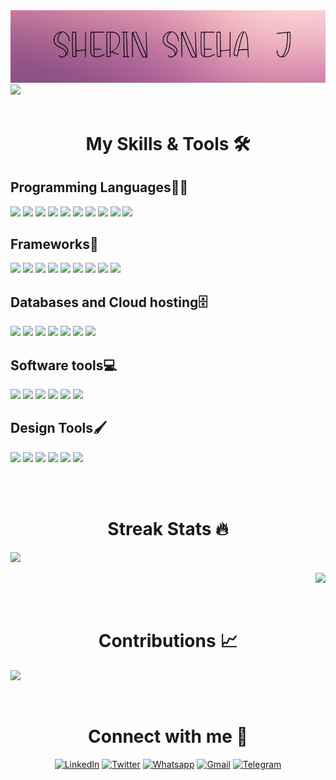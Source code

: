 <img src = "https://github.com/Sherin-Sneha/Sherin-Sneha/blob/main/Header.png" />
<a href="https://git.io/typing-svg">
  <img src ="https://readme-typing-svg.herokuapp.com?font=Poiret+One&color=FF79C6&size=40&width=550&height=60&lines=Budding+Developer%2C+Designer;Weclome+to+my+profile+!!" />
</a>

<br>
<br>
<h1 align="center">My Skills & Tools 🛠️</h1>

<h2>Programming Languages👩‍💻</h2>
<p>
<img src="https://img.shields.io/badge/Python-3776AB?style=for-the-badge&logo=python&logoColor=white" />
<img src="https://img.shields.io/badge/HTML5-E34F26?style=for-the-badge&logo=html5&logoColor=white" />
<img src="https://img.shields.io/badge/CSS3-1572B6?style=for-the-badge&logo=css3&logoColor=white" />
<img src="https://img.shields.io/badge/JavaScript-323330?style=for-the-badge&logo=javascript&logoColor=F7DF1E"/>
<img src="https://img.shields.io/badge/C-00599C?style=for-the-badge&logo=c&logoColor=white"/>
<img src="https://img.shields.io/badge/Java-ED8B00?style=for-the-badge&logo=java&logoColor=white"/>
<img src="https://img.shields.io/badge/PHP-777BB4?style=for-the-badge&logo=php&logoColor=white"/>
<img src="https://img.shields.io/badge/Dart-0175C2?style=for-the-badge&logo=dart&logoColor=white"/>
<img src="https://img.shields.io/badge/Sass-CC6699?style=for-the-badge&logo=sass&logoColor=white"/>
<img src="https://img.shields.io/badge/Markdown-757575?style=for-the-badge&logo=markdown&logoColor=white"/>
</p>

<h2>Frameworks🧰</h2>
<p>
<img src="https://img.shields.io/badge/Flutter-02569B?style=for-the-badge&logo=flutter&logoColor=white" />
<img src="https://img.shields.io/badge/React-20232A?style=for-the-badge&logo=react&logoColor=61DAFB" />
<img src="https://img.shields.io/badge/Django-092E20?style=for-the-badge&logo=django&logoColor=white" />
<img src="https://img.shields.io/badge/Bootstrap-563D7C?style=for-the-badge&logo=bootstrap&logoColor=white" />
<img src="https://img.shields.io/badge/Material--UI-0081CB?style=for-the-badge&logo=material-ui&logoColor=white" />
<img src="https://img.shields.io/badge/Arduino-00979D?style=for-the-badge&logo=Arduino&logoColor=white" />
<img src="https://img.shields.io/badge/Microsoft-666666?style=for-the-badge&logo=microsoft&logoColor=white" />
<img src="https://img.shields.io/badge/npm-CB3837?style=for-the-badge&logo=Npm&logoColor=white" >
<img src="https://img.shields.io/badge/Git-F05032?style=for-the-badge&logo=git&logoColor=white" />
</p>

<h2>Databases and Cloud hosting🗄️</h2>
<p>
<img src="https://img.shields.io/badge/MySQL-006272?style=for-the-badge&logo=mysql&logoColor=white" />
<img src="https://img.shields.io/badge/firebase-ffca28?style=for-the-badge&logo=firebase&logoColor=black" />
<img src="https://img.shields.io/badge/Vercel-000000?style=for-the-badge&logo=Vercel&logoColor=white" />
<img src="https://img.shields.io/badge/GitHub-FF4F64?style=for-the-badge&logo=GitHub&logoColor=white" />
<img src="https://img.shields.io/badge/MongoDB-4EA94B?style=for-the-badge&logo=mongodb&logoColor=white" />
<img src="https://img.shields.io/badge/Heroku-430098?style=for-the-badge&logo=heroku&logoColor=white" />
<img src="https://img.shields.io/badge/-Google_Cloud_Platform-764ABC?style=for-the-badge&logo=google-cloud&logoColor=white" />
</p>

<h2>Software tools💻</h2>
<p>
<img src="https://img.shields.io/badge/Visual_Studio_Code-0078D4?style=for-the-badge&logo=visual%20studio%20code&logoColor=white" />
<img src="https://img.shields.io/badge/Arduino_IDE-00979D?style=for-the-badge&logo=arduino&logoColor=white" />
<img src="https://img.shields.io/badge/PyCharm-AA344D.svg?&style=for-the-badge&logo=PyCharm&logoColor=white" />
<img src="https://img.shields.io/badge/Postman-FF6C37?style=for-the-badge&logo=Postman&logoColor=white" />
<img src="https://img.shields.io/badge/-Android%20Studio-33DC84?style=for-the-badge&logo=android-studio&logoColor=white" />
<img src="https://img.shields.io/badge/Codepen-000000?style=for-the-badge&logo=codepen&logoColor=white" />
</p>

<h2>Design Tools🖌</h2>
<p>
<img src="https://img.shields.io/badge/Adobe%20Illustrator-FF9A00?style=for-the-badge&logo=adobe%20illustrator&logoColor=white" />
<img src="https://img.shields.io/badge/Adobe%20InDesign-FF3366?style=for-the-badge&logo=Adobe%20InDesign&logoColor=white" />
<img src="https://img.shields.io/badge/Adobe%20XD-FF61F6?style=for-the-badge&logo=Adobe%20XD&logoColor=white" />
<img src="https://img.shields.io/badge/Canva-%2300C4CC.svg?&style=for-the-badge&logo=Canva&logoColor=white" />
<img src="https://img.shields.io/badge/Wondershare%20Filmora-0081A5?style=for-the-badge&logo=Wondershare%20Filmora&logoColor=white"/>
<img src="https://img.shields.io/badge/Paint3D-%2983ACF.svg?&style=for-the-badge&logo=Paint3D&logoColor=white" />
</p>


<br>
<br>
<h1 align="center">Streak Stats 🔥</h1>
<p align="left">
  <a href="https://github.com/anuraghazra/github-readme-stats">
    <img src="https://github-readme-stats.vercel.app/api?username=Sherin-Sneha&show_icons=true&title_color=ff79c6&icon_color=E5B9F5FF&bg_color=0d1117&text_color=9C598CFF&border_color=9C598C" height="195">
  </a>
 </p>
<p align="right">
  <a href="https://git.io/streak-stats">
   <img src="http://github-readme-streak-stats.herokuapp.com?user=Sherin-Sneha&theme=omni&background=0D1117&border=9C598C&stroke=9C598C&currStreakNum=F0C1FF&currStreakLabel=9642A0&dates=F58BF2&sideLabels=E5B9F5">
  </a>
</p> 
<br>


 <h1 align="center">Contributions 📈</h1>
 <p>
  <a href="https://github.com/Ashutosh00710/github-readme-activity-graph">
    <img src="https://activity-graph.herokuapp.com/graph?username=Sherin-Sneha&bg_color=0d1117&color=ff79c6&line=ff79c6&point=ffffff&area=true&border=444" height="330">
  </a>
</p>
<br>

<h1 align="center">Connect with me 🔗</h1>
<p align="center">
  <a href="https://www.linkedin.com/in/sherin-sneha-j"><img alt="LinkedIn"src="https://img.shields.io/badge/LinkedIn-9d5a8d?style=for-the-badge&logo=linkedin&logoColor=white" /></a>
  <a href="https://twitter.com/SherinSnehaJ" target="_blank"><img alt="Twitter" src="https://img.shields.io/badge/-Twitter-c57aa3?style=for-the-badge&logo=twitter&logoColor=white" /></a>
  <a href="https://api.whatsapp.com/send?phone=9150522345"><img alt="Whatsapp" src="https://img.shields.io/badge/WhatsApp-e09bb7?style=for-the-badge&logo=whatsapp&logoColor=white" /></a>
  <a href="mailto:sherinsnehaj@gmail.com" target="_blank"><img alt="Gmail" src="https://img.shields.io/badge/Gmail-F2BDD9?style=for-the-badge&logo=gmail&logoColor=white" /></a>
  <a href="https://t.me/shesha125" target="_blank"><img alt="Telegram" src="https://img.shields.io/badge/Telegram-f8ced0?style=for-the-badge&logo=telegram&logoColor=white" /></a>
</p>


